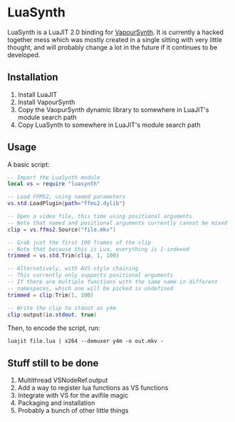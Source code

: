 # LuaSynth

LuaSynth is a LuaJIT 2.0 binding for
[VapourSynth](http://www.vapoursynth.com/). It is currently a hacked together
mess which was mostly created in a single sitting with very little thought, and
will probably change a lot in the future if it continues to be developed.

## Installation

1. Install LuaJIT
2. Install VapourSynth
3. Copy the VaopurSynth dynamic library to somewhere in LuaJIT's module search
   path
4. Copy LuaSynth to somewhere in LuaJIT's module search path

## Usage

A basic script:

```lua
-- Import the LuaSynth module
local vs = require "luasynth"

-- Load FFMS2, using named parameters
vs.std.LoadPlugin{path="ffms2.dylib"}

-- Open a video file, this time using positional arguments
-- Note that named and positional arguments currently cannot be mixed
clip = vs.ffms2.Source("file.mkv")

-- Grab just the first 100 frames of the clip
-- Note that because this is Lua, everything is 1-indexed
trimmed = vs.std.Trim(clip, 1, 100)

-- Alternatively, with AVS-style chaining
-- This currently only supports positional arguments
-- If there are multiple functions with the same name in different
-- namespaces, which one will be picked is undefined
trimmed = clip:Trim(1, 100)

-- Write the clip to stdout as y4m
clip:output(io.stdout, true)
```

Then, to encode the script, run:

    luajit file.lua | x264 --demuxer y4m -o out.mkv -

## Stuff still to be done

1. Multithread VSNodeRef.output
2. Add a way to register lua functions as VS functions
3. Integrate with VS for the avifile magic
4. Packaging and installation
5. Probably a bunch of other little things
